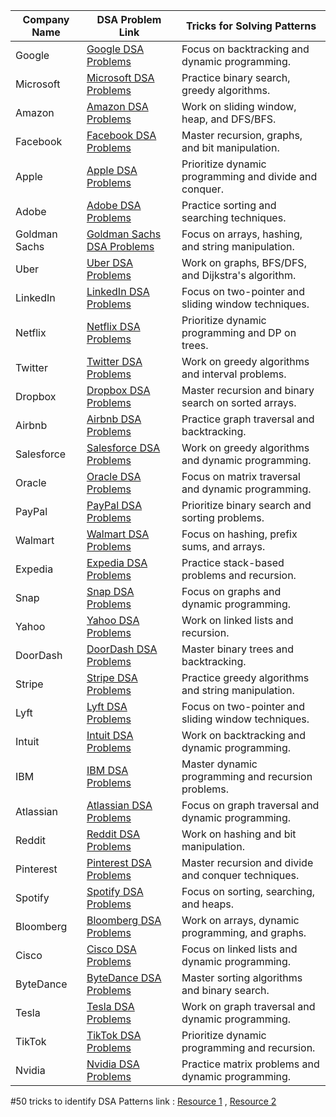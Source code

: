 | Company Name        | DSA Problem Link                                                                                                                                       | Tricks for Solving Patterns                          |
|---------------------|--------------------------------------------------------------------------------------------------------------------------------------------------------|-----------------------------------------------------|
| Google              | [Google DSA Problems](https://drive.google.com/drive/folders/1Da_v5uHIvBscWcRRgMsYGq-hJ00dQL9Y)                                                         | Focus on backtracking and dynamic programming.       |
| Microsoft           | [Microsoft DSA Problems](https://drive.google.com/drive/folders/1Da_v5uHIvBscWcRRgMsYGq-hJ00dQL9Y)                                                      | Practice binary search, greedy algorithms.           |
| Amazon              | [Amazon DSA Problems](https://drive.google.com/drive/folders/1Da_v5uHIvBscWcRRgMsYGq-hJ00dQL9Y)                                                         | Work on sliding window, heap, and DFS/BFS.           |
| Facebook            | [Facebook DSA Problems](https://drive.google.com/drive/folders/1Da_v5uHIvBscWcRRgMsYGq-hJ00dQL9Y)                                                       | Master recursion, graphs, and bit manipulation.      |
| Apple               | [Apple DSA Problems](https://drive.google.com/drive/folders/1Da_v5uHIvBscWcRRgMsYGq-hJ00dQL9Y)                                                          | Prioritize dynamic programming and divide and conquer.|
| Adobe               | [Adobe DSA Problems](https://drive.google.com/drive/folders/1Da_v5uHIvBscWcRRgMsYGq-hJ00dQL9Y)                                                          | Practice sorting and searching techniques.           |
| Goldman Sachs       | [Goldman Sachs DSA Problems](https://drive.google.com/drive/folders/1Da_v5uHIvBscWcRRgMsYGq-hJ00dQL9Y)                                                  | Focus on arrays, hashing, and string manipulation.   |
| Uber                | [Uber DSA Problems](https://drive.google.com/drive/folders/1Da_v5uHIvBscWcRRgMsYGq-hJ00dQL9Y)                                                           | Work on graphs, BFS/DFS, and Dijkstra's algorithm.   |
| LinkedIn            | [LinkedIn DSA Problems](https://drive.google.com/drive/folders/1Da_v5uHIvBscWcRRgMsYGq-hJ00dQL9Y)                                                       | Focus on two-pointer and sliding window techniques.  |
| Netflix             | [Netflix DSA Problems](https://drive.google.com/drive/folders/1Da_v5uHIvBscWcRRgMsYGq-hJ00dQL9Y)                                                        | Prioritize dynamic programming and DP on trees.      |
| Twitter             | [Twitter DSA Problems](https://drive.google.com/drive/folders/1Da_v5uHIvBscWcRRgMsYGq-hJ00dQL9Y)                                                        | Work on greedy algorithms and interval problems.     |
| Dropbox             | [Dropbox DSA Problems](https://drive.google.com/drive/folders/1Da_v5uHIvBscWcRRgMsYGq-hJ00dQL9Y)                                                        | Master recursion and binary search on sorted arrays. |
| Airbnb              | [Airbnb DSA Problems](https://drive.google.com/drive/folders/1Da_v5uHIvBscWcRRgMsYGq-hJ00dQL9Y)                                                         | Practice graph traversal and backtracking.           |
| Salesforce          | [Salesforce DSA Problems](https://drive.google.com/drive/folders/1Da_v5uHIvBscWcRRgMsYGq-hJ00dQL9Y)                                                     | Work on greedy algorithms and dynamic programming.   |
| Oracle              | [Oracle DSA Problems](https://drive.google.com/drive/folders/1Da_v5uHIvBscWcRRgMsYGq-hJ00dQL9Y)                                                         | Focus on matrix traversal and dynamic programming.   |
| PayPal              | [PayPal DSA Problems](https://drive.google.com/drive/folders/1Da_v5uHIvBscWcRRgMsYGq-hJ00dQL9Y)                                                         | Prioritize binary search and sorting problems.       |
| Walmart             | [Walmart DSA Problems](https://drive.google.com/drive/folders/1Da_v5uHIvBscWcRRgMsYGq-hJ00dQL9Y)                                                       | Focus on hashing, prefix sums, and arrays.           |
| Expedia             | [Expedia DSA Problems](https://drive.google.com/drive/folders/1Da_v5uHIvBscWcRRgMsYGq-hJ00dQL9Y)                                                        | Practice stack-based problems and recursion.         |
| Snap                | [Snap DSA Problems](https://drive.google.com/drive/folders/1Da_v5uHIvBscWcRRgMsYGq-hJ00dQL9Y)                                                           | Focus on graphs and dynamic programming.             |
| Yahoo               | [Yahoo DSA Problems](https://drive.google.com/drive/folders/1Da_v5uHIvBscWcRRgMsYGq-hJ00dQL9Y)                                                          | Work on linked lists and recursion.                  |
| DoorDash            | [DoorDash DSA Problems](https://drive.google.com/drive/folders/1Da_v5uHIvBscWcRRgMsYGq-hJ00dQL9Y)                                                       | Master binary trees and backtracking.                |
| Stripe              | [Stripe DSA Problems](https://drive.google.com/drive/folders/1Da_v5uHIvBscWcRRgMsYGq-hJ00dQL9Y)                                                         | Practice greedy algorithms and string manipulation.  |
| Lyft                | [Lyft DSA Problems](https://drive.google.com/drive/folders/1Da_v5uHIvBscWcRRgMsYGq-hJ00dQL9Y)                                                           | Focus on two-pointer and sliding window techniques.  |
| Intuit              | [Intuit DSA Problems](https://drive.google.com/drive/folders/1Da_v5uHIvBscWcRRgMsYGq-hJ00dQL9Y)                                                         | Work on backtracking and dynamic programming.        |
| IBM                 | [IBM DSA Problems](https://drive.google.com/drive/folders/1Da_v5uHIvBscWcRRgMsYGq-hJ00dQL9Y)                                                            | Master dynamic programming and recursion problems.   |
| Atlassian           | [Atlassian DSA Problems](https://drive.google.com/drive/folders/1Da_v5uHIvBscWcRRgMsYGq-hJ00dQL9Y)                                                      | Focus on graph traversal and dynamic programming.    |
| Reddit              | [Reddit DSA Problems](https://drive.google.com/drive/folders/1Da_v5uHIvBscWcRRgMsYGq-hJ00dQL9Y)                                                         | Work on hashing and bit manipulation.                |
| Pinterest           | [Pinterest DSA Problems](https://drive.google.com/drive/folders/1Da_v5uHIvBscWcRRgMsYGq-hJ00dQL9Y)                                                      | Master recursion and divide and conquer techniques.  |
| Spotify             | [Spotify DSA Problems](https://drive.google.com/drive/folders/1Da_v5uHIvBscWcRRgMsYGq-hJ00dQL9Y)                                                        | Focus on sorting, searching, and heaps.              |
| Bloomberg           | [Bloomberg DSA Problems](https://drive.google.com/drive/folders/1Da_v5uHIvBscWcRRgMsYGq-hJ00dQL9Y)                                                      | Work on arrays, dynamic programming, and graphs.     |
| Cisco               | [Cisco DSA Problems](https://drive.google.com/drive/folders/1Da_v5uHIvBscWcRRgMsYGq-hJ00dQL9Y)                                                          | Focus on linked lists and dynamic programming.       |
| ByteDance           | [ByteDance DSA Problems](https://drive.google.com/drive/folders/1Da_v5uHIvBscWcRRgMsYGq-hJ00dQL9Y)                                                      | Master sorting algorithms and binary search.         |
| Tesla               | [Tesla DSA Problems](https://drive.google.com/drive/folders/1Da_v5uHIvBscWcRRgMsYGq-hJ00dQL9Y)                                                          | Work on graph traversal and dynamic programming.     |
| TikTok              | [TikTok DSA Problems](https://drive.google.com/drive/folders/1Da_v5uHIvBscWcRRgMsYGq-hJ00dQL9Y)                                                         | Prioritize dynamic programming and recursion.        |
| Nvidia              | [Nvidia DSA Problems](https://drive.google.com/drive/folders/1Da_v5uHIvBscWcRRgMsYGq-hJ00dQL9Y)                                                         | Practice matrix problems and dynamic programming.    |


#50 tricks to identify DSA Patterns link :  [Resource 1]([https://drive.google.com/drive/folders/1Da_v5uHIvBscWcRRgMsYGq-hJ00dQL9Y](https://drive.google.com/drive/folders/1Da_v5uHIvBscWcRRgMsYGq-hJ00dQL9Y)) , [Resource 2]([[https://drive.google.com/drive/folders/1Da_v5uHIvBscWcRRgMsYGq-hJ00dQL9Y](https://drive.google.com/drive/folders/1Da_v5uHIvBscWcRRgMsYGq-hJ00dQL9Y)](https://drive.google.com/drive/folders/1Da_v5uHIvBscWcRRgMsYGq-hJ00dQL9Y)) 

